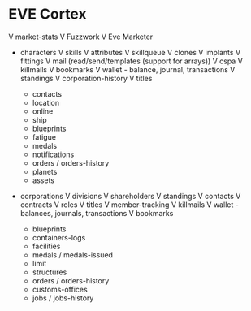 # EVE Cortex

V market-stats V Fuzzwork V Eve Marketer

- characters V skills V attributes V skillqueue V clones V implants V fittings V
  mail (read/send/templates (support for arrays)) V cspa V killmails V bookmarks
  V wallet - balance, journal, transactions V standings V corporation-history V
  titles
  - contacts
  - location
  - online
  - ship
  - blueprints
  - fatigue
  - medals
  - notifications
  - orders / orders-history
  - planets
  - assets

- corporations V divisions V shareholders V standings V contacts V contracts V
  roles V titles V member-tracking V killmails V wallet - balances, journals,
  transactions V bookmarks
  - blueprints
  - containers-logs
  - facilities
  - medals / medals-issued
  - limit
  - structures
  - orders / orders-history
  - customs-offices
  - jobs / jobs-history
